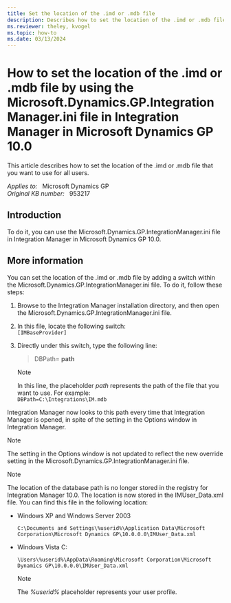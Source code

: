 ```yaml
---
title: Set the location of the .imd or .mdb file
description: Describes how to set the location of the .imd or .mdb file without opening Integration Manager.
ms.reviewer: theley, kvogel
ms.topic: how-to
ms.date: 03/13/2024
---
```

# How to set the location of the .imd or .mdb file by using the Microsoft.Dynamics.GP.IntegrationManager.ini file in Integration Manager in Microsoft Dynamics GP 10.0

This article describes how to set the location of the .imd or .mdb file that you want to use for all users.

_Applies to:_ &nbsp; Microsoft Dynamics GP  
_Original KB number:_ &nbsp; 953217

## Introduction

To do it, you can use the Microsoft.Dynamics.GP.IntegrationManager.ini file in Integration Manager in Microsoft Dynamics GP 10.0.

## More information

You can set the location of the .imd or .mdb file by adding a switch within the Microsoft.Dynamics.GP.IntegrationManager.ini file. To do it, follow these steps:

1. Browse to the Integration Manager installation directory, and then open the Microsoft.Dynamics.GP.IntegrationManager.ini file.
2. In this file, locate the following switch:  
    `[IMBaseProvider]`

3. Directly under this switch, type the following line:

    > DBPath= **path**

    > [!NOTE]
    > In this line, the placeholder *path* represents the path of the file that you want to use. For example:  
    > `DBPath=C:\Integrations\IM.mdb`

Integration Manager now looks to this path every time that Integration Manager is opened, in spite of the setting in the Options window in Integration Manager.

> [!NOTE]
> The setting in the Options window is not updated to reflect the new override setting in the Microsoft.Dynamics.GP.IntegrationManager.ini file.

> [!NOTE]
> The location of the database path is no longer stored in the registry for Integration Manager 10.0. The location is now stored in the IMUser_Data.xml file. You can find this file in the following location:

- Windows XP and Windows Server 2003

    `C:\Documents and Settings\%userid%\Application Data\Microsoft Corporation\Microsoft Dynamics GP\10.0.0.0\IMUser_Data.xml`

- Windows Vista C:

    `\Users\%userid%\AppData\Roaming\Microsoft Corporation\Microsoft Dynamics GP\10.0.0.0\IMUser_Data.xml`

    > [!NOTE]
    > The *%userid%* placeholder represents your user profile.
